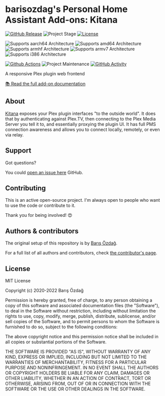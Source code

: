 # barisozdag's Personal Home Assistant Add-ons: Kitana

[![GitHub Release][releases-shield]][releases]
![Project Stage][project-stage-shield]
[![License][license-shield]](LICENSE.md)

![Supports aarch64 Architecture][aarch64-shield]
![Supports amd64 Architecture][amd64-shield]
![Supports armhf Architecture][armhf-shield]
![Supports armv7 Architecture][armv7-shield]
![Supports i386 Architecture][i386-shield]

[![Github Actions][github-actions-shield]][github-actions]
![Project Maintenance][maintenance-shield]
[![GitHub Activity][commits-shield]][commits]

A responsive Plex plugin web frontend

[:books: Read the full add-on documentation][docs]

## About

[Kitana][kitana] exposes your Plex plugin interfaces "to the outside world". It
does that by authenticating against Plex.TV, then connecting to the Plex Media
Server you tell it to, and essentially proxying the plugin UI. It has full PMS
connection awareness and allows you to connect locally, remotely, or even via
relay.

## Support

Got questions?

You could [open an issue here][issue] GitHub.

## Contributing

This is an active open-source project. I'm always open to people who want to
use the code or contribute to it.

Thank you for being involved! :heart_eyes:

## Authors & contributors

The original setup of this repository is by [Barış Özdağ][barisozdag].

For a full list of all authors and contributors,
check [the contributor's page][contributors].

## License

MIT License

Copyright (c) 2020-2022 Barış Özdağ

Permission is hereby granted, free of charge, to any person obtaining a copy
of this software and associated documentation files (the "Software"), to deal
in the Software without restriction, including without limitation the rights
to use, copy, modify, merge, publish, distribute, sublicense, and/or sell
copies of the Software, and to permit persons to whom the Software is
furnished to do so, subject to the following conditions:

The above copyright notice and this permission notice shall be included in all
copies or substantial portions of the Software.

THE SOFTWARE IS PROVIDED "AS IS", WITHOUT WARRANTY OF ANY KIND, EXPRESS OR
IMPLIED, INCLUDING BUT NOT LIMITED TO THE WARRANTIES OF MERCHANTABILITY,
FITNESS FOR A PARTICULAR PURPOSE AND NONINFRINGEMENT. IN NO EVENT SHALL THE
AUTHORS OR COPYRIGHT HOLDERS BE LIABLE FOR ANY CLAIM, DAMAGES OR OTHER
LIABILITY, WHETHER IN AN ACTION OF CONTRACT, TORT OR OTHERWISE, ARISING FROM,
OUT OF OR IN CONNECTION WITH THE SOFTWARE OR THE USE OR OTHER DEALINGS IN THE
SOFTWARE.

[aarch64-shield]: https://img.shields.io/badge/aarch64-yes-green.svg
[amd64-shield]: https://img.shields.io/badge/amd64-yes-green.svg
[armhf-shield]: https://img.shields.io/badge/armhf-no-red.svg
[armv7-shield]: https://img.shields.io/badge/armv7-yes-green.svg
[i386-shield]: https://img.shields.io/badge/i386-no-red.svg
[barisozdag]: https://github.com/barisozdag
[commits-shield]: https://img.shields.io/github/commit-activity/y/barisozdag/addon-kitana.svg
[commits]: https://github.com/barisozdag/addon-kitana/commits/main
[contributors]: https://github.com/barisozdag/addon-kitana/graphs/contributors
[docs]: https://github.com/barisozdag/addon-kitana/blob/main/kitana/DOCS.md
[github-actions-shield]: https://github.com/barisozdag/addon-kitana/workflows/CI/badge.svg
[github-actions]: https://github.com/barisozdag/addon-kitana/actions
[issue]: https://github.com/barisozdag/addon-kitana/issues
[kitana]: https://github.com/pannal/Kitana
[license-shield]: https://img.shields.io/github/license/barisozdag/addon-kitana.svg
[maintenance-shield]: https://img.shields.io/maintenance/yes/2022.svg
[project-stage-shield]: https://img.shields.io/badge/project%20stage-production%20ready-brightgreen.svg
[releases-shield]: https://img.shields.io/github/release/barisozdag/addon-kitana.svg
[releases]: https://github.com/barisozdag/addon-kitana/releases
